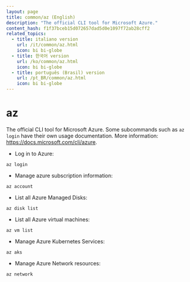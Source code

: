 ```yaml
---
layout: page
title: common/az (English)
description: "The official CLI tool for Microsoft Azure."
content_hash: f1f37bceb15d072657dad5d0e1097f72ab28cff2
related_topics:
  - title: italiano version
    url: /it/common/az.html
    icon: bi bi-globe
  - title: 한국어 version
    url: /ko/common/az.html
    icon: bi bi-globe
  - title: português (Brasil) version
    url: /pt_BR/common/az.html
    icon: bi bi-globe
---
```

# az

The official CLI tool for Microsoft Azure.
Some subcommands such as `az login` have their own usage documentation.
More information: <https://docs.microsoft.com/cli/azure>.

- Log in to Azure:

`az login`

- Manage azure subscription information:

`az account`

- List all Azure Managed Disks:

`az disk list`

- List all Azure virtual machines:

`az vm list`

- Manage Azure Kubernetes Services:

`az aks`

- Manage Azure Network resources:

`az network`
